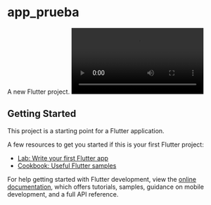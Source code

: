 # app_prueba

A new Flutter project.
<video src="https://github.com/JuanHoyosPadilla/Primera_app_flutter/assets/50926052/bc1a551d-0a8c-4f5d-9cf3-7d8b3f1badef.mp4"/>

## Getting Started

This project is a starting point for a Flutter application.

A few resources to get you started if this is your first Flutter project:

- [Lab: Write your first Flutter app](https://docs.flutter.dev/get-started/codelab)
- [Cookbook: Useful Flutter samples](https://docs.flutter.dev/cookbook)

For help getting started with Flutter development, view the
[online documentation](https://docs.flutter.dev/), which offers tutorials,
samples, guidance on mobile development, and a full API reference.
